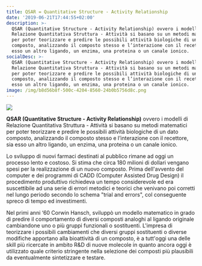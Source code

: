 ```yaml
---
title: QSAR = Quantitative Structure - Activity Relationship
date: '2019-06-21T17:44:55+02:00'
description: >-
  QSAR (Quantitative Structure - Activity Relationship) ovvero i modelli di
  Relazione Quantitativa Struttura - Attività si basano su un metodi matematici
  per poter teorizzare e predire le possibili attività biologiche di un dato
  composto, analizzando il composto stesso e l’interazione con il recettore, sia
  esso un altro ligando, un enzima, una proteina o un canale ionico. 
socialDesc: >-
  QSAR (Quantitative Structure - Activity Relationship) ovvero i modelli di
  Relazione Quantitativa Struttura - Attività si basano su un metodi matematici
  per poter teorizzare e predire le possibili attività biologiche di un dato
  composto, analizzando il composto stesso e l’interazione con il recettore, sia
  esso un altro ligando, un enzima, una proteina o un canale ionico. 
image: /img/b8d56b8f-500c-4204-8560-24b0b5756d8c.png
---
```

![](/img/b8d56b8f-500c-4204-8560-24b0b5756d8c.png)

**QSAR (Quantitative Structure - Activity Relationship)** ovvero i modelli di Relazione Quantitativa Struttura - Attività si basano su metodi matematici per poter teorizzare e predire le possibili attività biologiche di un dato composto, analizzando il composto stesso e l’interazione con il recettore, sia esso un altro ligando, un enzima, una proteina o un canale ionico. 

Lo sviluppo di nuovi farmaci destinati al pubblico rimane ad oggi un processo lento e costoso. Si stima che circa 180 milioni di dollari vengano spesi per la realizzazione di un nuovo composto. Prima dell'avvento del computer e dei programmi di CADD (Computer Assisted Drug Design) il procedimento produttivo richiedeva un tempo considerevole ed era suscettibile ad una serie di errori metodici e teorici che venivano poi corretti nel lungo periodo secondo lo schema "trial and errors", col conseguente spreco di tempo ed investimenti.

Nel primi anni ‘60 Corwin Hansch, sviluppò un modello matematico in grado di predire il comportamento di diversi composti analoghi al ligando originale cambiandone uno o più gruppi funzionali o sostituenti. L'impresa di teorizzare i possibili cambiamenti che diversi gruppi sostituenti o diverse modifiche apportano alla bioattività di un composto, è a tutt'oggi una delle skill più ricercate in ambito R&D di nuove molecole in quanto ancora oggi è utilizzato quale criterio stringente nella selezione dei composti più plausibili da eventualmente sintetizzare e testare.
